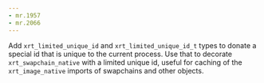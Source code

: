```yaml
---
- mr.1957
- mr.2066
---
```


Add `xrt_limited_unique_id` and `xrt_limited_unique_id_t` types to donate a
special id that is unique to the current process. Use that to decorate
`xrt_swapchain_native` with a limited unique id, useful for caching of the
`xrt_image_native` imports of swapchains and other objects.
